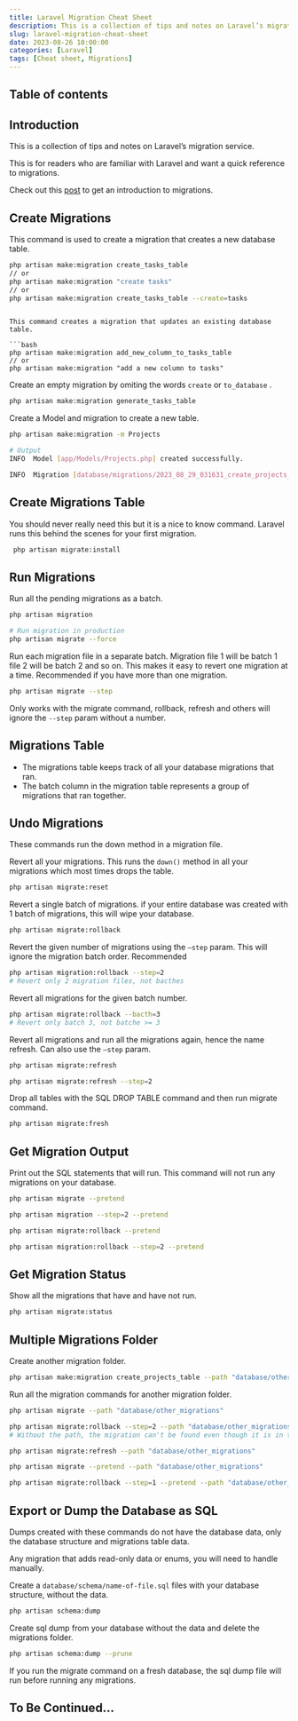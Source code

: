 ```yaml
---
title: Laravel Migration Cheat Sheet
description: This is a collection of tips and notes on Laravel’s migration service.
slug: laravel-migration-cheat-sheet
date: 2023-08-26 10:00:00
categories: [Laravel]
tags: [Cheat sheet, Migrations]
---
```


## Table of contents

## Introduction

This is a collection of tips and notes on Laravel’s migration service.

This is for readers who are familiar with Laravel and want a quick reference to migrations.

Check out this [post](/what-are-laravel-migrations-and-how-to-use-them) to get an introduction to migrations.

## Create Migrations

This command is used to create a migration that creates a new database table.

```bash
php artisan make:migration create_tasks_table
// or
php artisan make:migration "create tasks"
// or
php artisan make:migration create_tasks_table --create=tasks
```
```

This command creates a migration that updates an existing database table.

```bash
php artisan make:migration add_new_column_to_tasks_table
// or
php artisan make:migration "add a new column to tasks"
```

Create an empty migration by omiting the words `create` or `to_database` .

```bash
php artisan make:migration generate_tasks_table 
```

Create a Model and migration to create a new table.

```bash
php artisan make:migration -m Projects

# Output
INFO  Model [app/Models/Projects.php] created successfully.  

INFO  Migration [database/migrations/2023_08_29_031631_create_projects_table.php] created successfully.
```

## Create Migrations Table

You should never really need this but it is a nice to know command. Laravel runs this behind the scenes for your first migration.

```bash
 php artisan migrate:install
```

## Run Migrations

Run all the pending migrations as a batch.

```bash
php artisan migration

# Run migration in production
php artisan migrate --force
```

Run each migration file in a separate batch. Migration file 1 will be batch 1 file 2 will be batch 2 and so on. This makes it easy to revert one migration at a time. Recommended if you have more than one migration.

```bash
php artisan migrate --step
```

Only works with the migrate command, rollback, refresh and others will ignore the `--step` param without a number.


## Migrations Table

- The migrations table keeps track of all your database migrations that ran.
- The batch column in the migration table represents a group of migrations that ran together.

## Undo Migrations

These commands run the down method in a migration file.

Revert all your migrations. This runs the `down()` method in all your migrations which most times drops the table.

```bash
php artisan migrate:reset
```

Revert a single batch of migrations. if your entire database was created with 1 batch of migrations, this will wipe your database.

```bash
php artisan migrate:rollback
```

Revert the given number of migrations using the `—step` param. This will ignore the migration batch order. Recommended

```bash
php artisan migration:rollback --step=2
# Revert only 2 migration files, not bacthes
```

Revert all migrations for the given batch number.

```bash
php artisan migrate:rollback --bacth=3
# Revert only batch 3, not batche >= 3
```

Revert all migrations and run all the migrations again, hence the name refresh. Can also use the `—step` param.

```bash
php artisan migrate:refresh

php artisan migrate:refresh --step=2
```

Drop all tables with the SQL DROP TABLE command and then run migrate command.

```bash
php artisan migrate:fresh
```

## Get Migration Output

Print out the SQL statements that will run. This command will not run any migrations on your database.

```bash
php artisan migrate --pretend

php artisan migration --step=2 --pretend

php artisan migrate:rollback --pretend

php artisan migration:rollback --step=2 --pretend
```

## Get Migration Status

Show all the migrations that have and have not run. 

```bash
php artisan migrate:status
```

## Multiple Migrations Folder

Create another migration folder.

```bash
php artisan make:migration create_projects_table --path "database/other_migrations"

```

Run all the migration commands for another migration folder. 

```bash
php artisan migrate --path "database/other_migrations"

php artisan migrate:rollback --step=2 --path "database/other_migrations"
# Without the path, the migration can't be found even though it is in the DB.

php artisan migrate:refresh --path "database/other_migrations"

php artisan migrate --pretend --path "database/other_migrations"

php artisan migrate:rollback --step=1 --pretend --path "database/other_migrations"
```

## Export or Dump the Database as SQL

<div class="react-note-block" data-title="Warning!!">
  
  Dumps created with these commands do not have the database data, only the database structure and migrations table data.

  Any migration that adds read-only data or enums, you will need to handle manually.

</div>

Create a `database/schema/name-of-file.sql` files with your database structure, without the data.

```bash
php artisan schema:dump
```

Create sql dump from your database without the data and delete the migrations folder.

```bash
php artisan schema:dump --prune

```

If you run the migrate command on a fresh database, the sql dump file will run before running any migrations.

## To Be Continued…